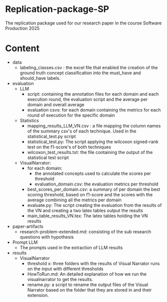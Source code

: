 # Replication-package-SP
The replication package used for our research paper in the course Software Production 2025


# Content
* data
    * labeling_classes.csv : the excel file that enabled the creation of the ground truth concept classification into the must_have and should_have labels.
* evaluation
    * LLM
        * script: containing the annotation files for each domain and each execution round, the evaluation script and the average per domain and overall average
        * evaluation csvs:  for each domain containing the metrics for each round of execution for the specific domain
    * Statistics
        * mapping_results_LLM_VN.csv : a file mapping the column names of the summary csv's of each technique. Used in the statistical_test.py script
        * statistical_test.py: The script applying the wilcoxon signed-rank test on the f1-score's of both techniques
        * wilcoxon_test_results.txt: the file containing the output of the statistical test script
    * VisualNarrator:
        * for each domain: 
            * the annotated concepts used to calculate the scores per threshold
            * evaluation_domain.csv: the evaluation metrics per threshold 
        * best_scores_per_domain.csv: a summary of per domain the best scoring threshold, based on f1-score and the scores with the average combining all the metrics per domain
        * evaluate.py: The script creating the evaluation from the results of the VN and creating a two latex tables output the results
        * main_table_results_VN.tex: The latex tables holding the VN results
* paper-artifacts
    * research-problem-extended.md: consisting of the sub research questions with hypothesis
* Prompt LLM
    * The prompts used in the extraction of LLM results
* results
    * VisualNarrator
        * threshold x: three folders with the results of Visual Narrator runs on the input with different thresholds
        * HowToRun.md: An detailed explanation of how we run the visualnarrator to get the results. 
        * rename.py: a script to rename the output files of the Visual Narrator based on the folder that they are stored in and their extension.

